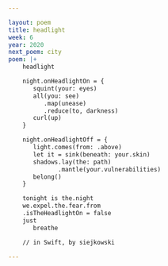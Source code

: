 ```yaml
---

layout: poem
title: headlight
week: 6
year: 2020
next_poem: city
poem: |+
    headlight

    night.onHeadlightOn = {
       squint(your: eyes)
       all(you: see)
          .map(unease)
          .reduce(to, darkness)
       curl(up)
    }

    night.onHeadlightOff = {
       light.comes(from: .above)
       let it = sink(beneath: your.skin)
       shadows.lay(the: path)
              .mantle(your.vulnerabilities)
       belong()
    }

    tonight is the.night
    we.expel.the.fear.from
    .isTheHeadlightOn = false
    just
       breathe

    // in Swift, by siejkowski

---
```

